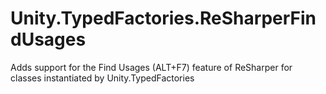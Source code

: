 Unity.TypedFactories.ReSharperFindUsages
========================================

Adds support for the Find Usages (ALT+F7) feature of ReSharper for classes instantiated by Unity.TypedFactories

